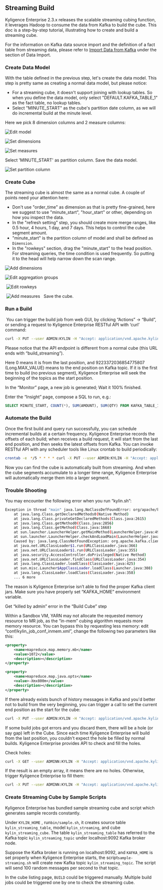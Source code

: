 ## Streaming Build

Kyligence Enterprise 2.3.x releases the scalable streaming cubing function, it leverages Hadoop to consume the data from Kafka to build the cube. This doc is a step-by-step tutorial, illustrating how to create and build a streaming cube.

For the information on Kafka data source import and the definition of a fact table from streaming data, please refer to [Import Data from Kafka](../../datasource/import_kafka.en.md) under the section of Data Import.



### Create Data Model

With the table defined in the previous step, let's create the data model. This step is pretty same as creating a normal data model, but please notice:

* For a streaming cube, it doesn't support joining with lookup tables. So when you define the data model, only select "DEFAULT.KAFKA_TABLE_1" as the fact table, no lookup tables.
* Select "MINUTE_START" as the cube's partition date column, as we will do incremental build at the minute level.

Here we pick 8 dimension columns and 2 measure columns:

![Edit model](images/streaming/g.png)

![Set dimensions](images/streaming/h.png)

![Set measures](images/streaming/i.png)

Select 'MINUTE_START' as partition column. Save the data model.

![Set partition column](images/streaming/j.png)



### Create Cube

The streaming cube is almost the same as a normal cube. A couple of points need your attention here:

* Don't use "order\_time" as dimension as that is pretty fine-grained, here we suggest to use "minute\_start", "hour\_start" or other, depending on how you inspect the data.
* In the "refresh setting" step, you should create more merge ranges, like 0.5 hour, 4 hours, 1 day, and 7 days. This helps to control the cube segment amount.
* "minute_start" is the partition column of model and shall be defined as `Dimension`.
* In the "rowkeys" section, drag the "minute\_start" to the head position. For streaming queries, the time condition is used frequently. So putting it to the head will help narrow down the scan range.

![Add dimensions](images/streaming/k.png)

![Edit aggregation groups](images/streaming/l.png)

​    ![Edit rowkeys](images/streaming/m.png)

​    ![Add measures](images/streaming/n.png)
​ 
​  Save the cube.
​ 
​ 

### Run a Build
​ 
You can trigger the build job from web GUI, by clicking “Actions” -> “Build”, or sending a request to Kyligence Enterprise RESTful API with ‘curl’ command:

```sh
curl -X PUT --user ADMIN:KYLIN -H "Accept: application/vnd.apache.kylin-v2+json" -H "Content-Type:application/json" -H "Accept-Language: en" -d '{ "sourceOffsetStart": 0, "sourceOffsetEnd": 9223372036854775807, "buildType": "BUILD"}' http://localhost:7070/kylin/api/cubes/{your_cube_name}/build_streaming
```

Please notice that the API endpoint is different from a normal cube (this URL ends with “build_streaming”).

Here 0 means it is from the last position, and 9223372036854775807 (Long.MAX_VALUE) means to the end position on Kafka topic. If it is the first time to build (no previous segment), Kyligence Enterprise will seek the beginning of the topics as the start position.

In the “Monitor” page, a new job is generated; Wait it 100% finished.

Enter the “Insight” page, compose a SQL to run, e.g.:

```sql
SELECT MINUTE_START, COUNT(*), SUM(AMOUNT), SUM(QTY) FROM KAFKA_TABLE_1 GROUP BY MINUTE_START ORDER BY MINUTE_START
```



### Automate the Build

Once the first build and query run successfully, you can schedule incremental builds at a certain frequency. Kyligence Enterprise records the offsets of each build; when receives a build request, it will start from the last end position, and then seeks the latest offsets from Kafka. You can invoke RESTful API with any scheduler tools like Linux crontab to build periodically:

```sh
crontab -e　*/5 * * * * curl -X PUT --user ADMIN:KYLIN -H "Accept: application/vnd.apache.kylin-v2+json" -H "Content-Type:application/json" -H "Accept-Language: en" -d '{ "sourceOffsetStart": 0, "sourceOffsetEnd": 9223372036854775807, "buildType": "BUILD"}' http://localhost:7070/kylin/api/cubes/{your_cube_name}/build_streaming
```

Now you can find the cube is automatically built from streaming. And when the cube segments accumulate to a longer time range, Kyligence Enterprise will automatically merge them into a larger segment.



### Trouble Shooting

You may encounter the following error when you run “kylin.sh”:

```sh
Exception in thread "main" java.lang.NoClassDefFoundError: org/apache/kafka/clients/producer/Producer
    at java.lang.Class.getDeclaredMethods0(Native Method)
    at java.lang.Class.privateGetDeclaredMethods(Class.java:2615)
    at java.lang.Class.getMethod0(Class.java:2856)
    at java.lang.Class.getMethod(Class.java:1668)
    at sun.launcher.LauncherHelper.getMainMethod(LauncherHelper.java:494)
    at sun.launcher.LauncherHelper.checkAndLoadMain(LauncherHelper.java:486)
    Caused by: java.lang.ClassNotFoundException: org.apache.kafka.clients.producer.Producer
    at java.net.URLClassLoader$1.run(URLClassLoader.java:366)
    at java.net.URLClassLoader$1.run(URLClassLoader.java:355)
    at java.security.AccessController.doPrivileged(Native Method)
    at java.net.URLClassLoader.findClass(URLClassLoader.java:354)
    at java.lang.ClassLoader.loadClass(ClassLoader.java:425)
    at sun.misc.Launcher$AppClassLoader.loadClass(Launcher.java:308)
    at java.lang.ClassLoader.loadClass(ClassLoader.java:358)
    ... 6 more
```

The reason is Kyligence Enterprise isn’t able to find the proper Kafka client jars. Make sure you have properly set “KAFKA_HOME” environment variable.

Get “killed by admin” error in the “Build Cube” step

Within a Sandbox VM, YARN may not allocate the requested memory resource to MR job, as the “in-mem” cubing algorithm requests more memory resource. You can bypass this by requesting less memory: edit “conf/kylin_job_conf_inmem.xml”, change the following two parameters like this:

```xml
<property>
    <name>mapreduce.map.memory.mb</name>
    <value>1072</value>
    <description></description>
</property>

<property>
    <name>mapreduce.map.java.opts</name>
    <value>-Xmx800m</value>
    <description></description>
</property>
```

If there already exists bunch of history messages in Kafka and you'd better not to build from the very beginning, you can trigger a call to set the current end position as the start for the cube:

```sh
curl -X PUT --user ADMIN:KYLIN -H "Accept: application/vnd.apache.kylin-v2+json" -H "Content-Type:application/json" -H "Accept-Language: en" -d '{ "sourceOffsetStart": 0, "sourceOffsetEnd": 9223372036854775807, "buildType": "BUILD"}' http://localhost:7070/kylin/api/cubes/{your_cube_name}/init_start_offsets
```

If some build jobs got errors and you discard them, there will be a hole (or say gap) left in the Cube. Since each time Kyligence Enterprise will build from the last position, you couldn't expect the hole be filled by normal builds. Kyligence Enterprise provides API to check and fill the holes.

Check holes:

```sh
curl -X GET --user ADMINN:KYLIN -H "Accept: application/vnd.apache.kylin-v2+json" -H "Content-Type:application/json" -H "Accept-Language: en" http://localhost:7070/kylin/api/cubes/{your_cube_name}/holes
```

If the result is an empty array, it means there are no holes. Otherwise, trigger Kyligence Enterprise to fill them:

```sh
curl -X PUT --user ADMINN:KYLIN -H "Accept: application/vnd.apache.kylin-v2+json" -H "Content-Type:application/json" -H "Accept-Language: en" http://localhost:7070/kylin/api/cubes/{your_cube_name}/holes
```



### Create Streaming Cube by Sample Scripts
Kyligence Enterprise has bundled sample streaming cube and script which generates sample records constantly.

Under `KYLIN_HOME` , run`bin/sample.sh`, it creates source table `kylin_streaming_table`, model `kylin_streaming`, and cube `kylin_streaming_cube`. The table `kylin_streaming_table` has referred to the Kafka topic `kylin_streaming_topic` under localhost:9092 Kafka broker node.

Suppose the Kafka broker is running on localhost:9092, and `KAFKA_HOME` is set properly when Kyligence Enterprise starts, the script`sample-streaming.sh` will create new Kafka topic `kylin_streaming_topic`. The script will send 100 random messages per second to that topic.

In the cube listing page, `BUILD` could be triggered manually. Multiple build jobs could be triggered one by one to check the streaming cube.